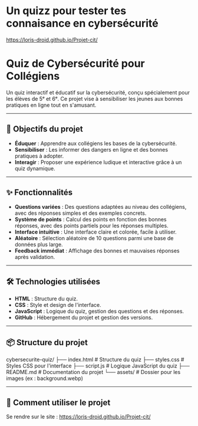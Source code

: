 # Un quizz pour tester tes connaisance en cybersécurité
https://loris-droid.github.io/Projet-cit/





# Quiz de Cybersécurité pour Collégiens

Un quiz interactif et éducatif sur la cybersécurité, conçu spécialement pour les élèves de 5ᵉ et 6ᵉ. Ce projet vise à sensibiliser les jeunes aux bonnes pratiques en ligne tout en s'amusant.

---

## 🎯 Objectifs du projet

- **Éduquer** : Apprendre aux collégiens les bases de la cybersécurité.
- **Sensibiliser** : Les informer des dangers en ligne et des bonnes pratiques à adopter.
- **Interagir** : Proposer une expérience ludique et interactive grâce à un quiz dynamique.

---

## ✨ Fonctionnalités

- **Questions variées** : Des questions adaptées au niveau des collégiens, avec des réponses simples et des exemples concrets.
- **Système de points** : Calcul des points en fonction des bonnes réponses, avec des points partiels pour les réponses multiples.
- **Interface intuitive** : Une interface claire et colorée, facile à utiliser.
- **Aléatoire** : Sélection aléatoire de 10 questions parmi une base de données plus large.
- **Feedback immédiat** : Affichage des bonnes et mauvaises réponses après validation.

---

## 🛠️ Technologies utilisées

- **HTML** : Structure du quiz.
- **CSS** : Style et design de l'interface.
- **JavaScript** : Logique du quiz, gestion des questions et des réponses.
- **GitHub** : Hébergement du projet et gestion des versions.

---

## 📦 Structure du projet
cybersecurite-quiz/
├── index.html # Structure du quiz
├── styles.css # Styles CSS pour l'interface
├── script.js # Logique JavaScript du quiz
├── README.md # Documentation du projet
└── assets/ # Dossier pour les images (ex : background.webp)

---

## 🚀 Comment utiliser le projet
Se rendre sur le site : https://loris-droid.github.io/Projet-cit/